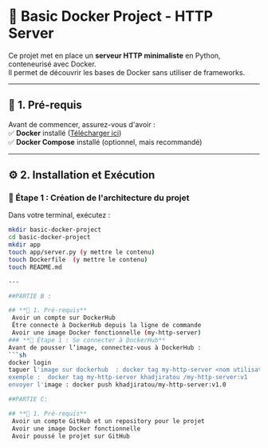 

# 🚀 Basic Docker Project - HTTP Server  

Ce projet met en place un **serveur HTTP minimaliste** en Python, conteneurisé avec Docker.  
Il permet de découvrir les bases de Docker sans utiliser de frameworks.  

---

## **📌 1. Pré-requis**  
Avant de commencer, assurez-vous d'avoir :  
✅ **Docker** installé ([Télécharger ici](https://www.docker.com/get-started))  
✅ **Docker Compose** installé (optionnel, mais recommandé)  

---

## **⚙️ 2. Installation et Exécution**  

### **📂 Étape 1 : Création de l'architecture du projet**  
Dans votre terminal, exécutez :  
```sh
mkdir basic-docker-project  
cd basic-docker-project  
mkdir app  
touch app/server.py (y mettre le contenu) 
touch Dockerfile  (y mettre le contenu)
touch README.md  

---

##PARTIE B :

## **📌 1. Pré-requis** 
 Avoir un compte sur DockerHub
 Être connecté à DockerHub depuis la ligne de commande
 Avoir une image Docker fonctionnelle (my-http-server)
### **📌 Étape 1 : Se connecter à DockerHub**  
Avant de pousser l’image, connectez-vous à DockerHub :  
```sh
docker login
taguer l'image sur dockerhub  : docker tag my-http-server <nom utilisateur>/my-http-server:v1.
exemple :  docker tag my-http-server khadjiratou /my-http-server:v1
envoyer l'image : docker push khadjiratou/my-http-server:v1.0

##PARTIE C:

## **📌 1. Pré-requis** 
 Avoir un compte GitHub et un repository pour le projet
 Avoir une image Docker fonctionnelle
 Avoir poussé le projet sur GitHub


